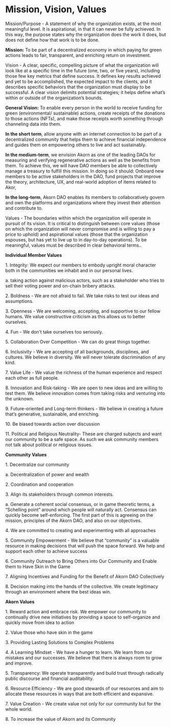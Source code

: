# Mission, Vision, Values

Mission/Purpose - A statement of why the organization exists, at the most meaningful level. It is aspirational, in that it can never be fully achieved. In this way, the purpose states why the organization does the work it does, but does not define how that work is to be done.

**Mission:** To be part of a decentralized economy in which paying for green actions leads to fair, transparent, and enriching return on investment.

Vision - A clear, specific, compelling picture of what the organization will look like at a specific time in the future (one, two, or five years), including those few key metrics that define success. It defines key results achieved and yet to be accomplished, the expected impact to the clients, and it describes specific behaviors that the organization must display to be successful. A clear vision delimits potential strategies; it helps define what’s within or outside of the organization’s bounds.

**General Vision:** To enable every person in the world to receive funding for green (environmental/ sustainable) actions, create receipts of the donations to those actions (NFTs), and make those receipts worth something through channeling data into them.

**In the short term**, allow anyone with an internet connection to be part of a decentralized community that helps them to achieve financial independence and guides them on empowering others to live and act sustainably.

**In the medium-term**, we envision Akorn as one of the leading DAOs for measuring and verifying regenerative actions as well as the benefits from them. To achieve this, we will have DAO members be able to collectively manage a treasury to fulfill this mission. In doing so it should: Onboard new members to be active stakeholders in the DAO, fund projects that improve the theory, architecture, UX, and real-world adoption of items related to Akor,

**In the long-term**, Akorn DAO enables its members to collaboratively govern and own the platforms and organizations where they invest their attention and contribute to.

Values - The boundaries within which the organization will operate in pursuit of its vision. It is critical to distinguish between core values (those on which the organization will never compromise and is willing to pay a price to uphold) and aspirational values (those that the organization espouses, but has yet to live up to in day-to-day operations). To be meaningful, values must be described in clear behavioral terms..

**Individual Member Values**

1\.      Integrity: We expect our members to embody upright moral character both in the communities we inhabit and in our personal lives.

a.      taking action against malicious actors, such as a stakeholder who tries to sell their voting power and on-chain bribery attacks.

2\.      Boldness - We are not afraid to fail. We take risks to test our ideas and assumptions.

3\.      Openness - We are welcoming, accepting, and supportive to our fellow humans. We value constructive criticism as this allows us to better ourselves.

4\.      Fun - We don’t take ourselves too seriously.

5\.      Collaboration Over Competition - We can do great things together.&#x20;

6\.      Inclusivity - We are accepting of all backgrounds, disciplines, and cultures. We believe in diversity. We will never tolerate discrimination of any kind.

7\.      Value Life - We value the richness of the human experience and respect each other as full people.

8\.      Innovation and Risk-taking - We are open to new ideas and are willing to test them. We believe innovation comes from taking risks and venturing into the unknown.

9\.      Future-oriented and Long-term thinkers - We believe in creating a future that’s generative, sustainable, and enriching.

10\.   Be biased towards action over discussion

11\.   Political and Religious Neutrality- These are charged subjects and want our community to be a safe space. As such we ask community members not talk about political or religious issues.&#x20;

**Community Values**

1\.      Decentralize our community

a.      Decentralization of power and wealth

2\.      Coordination and cooperation

3\.      Align its stakeholders through common interests.

a.      Generate a coherent social consensus, or in game theoretic terms, a “Schelling point” around which people will naturally act. Consensus can quickly become self-enforcing. The first part of this is agreeing on the mission, principles of the Akorn DAO, and also on our objectives.

4\.      We are committed to creating and experimenting with all approaches

5\.      Community Empowerment - We believe that “community” is a valuable resource in making decisions that will push the space forward. We help and support each other to achieve success

6\.      Community Outreach to Bring Others into Our Community and Enable them to Have Skin in the Game

7\.      Aligning Incentives and Funding for the Benefit of Akorn DAO Collectively

8\.      Decision making into the hands of the collective. We create legitimacy through an environment where the best ideas win.

**Akorn Values**

1\.      Reward action and embrace risk. We empower our community to continually drive new initiatives by providing a space to self-organize and quickly move from idea to action

2\.      Value those who have skin in the game

3\.      Providing Lasting Solutions to Complex Problems

4\.      A Learning Mindset - We have a hunger to learn. We learn from our mistakes and our successes. We believe that there is always room to grow and improve.

5\.      Transparency: We operate transparently and build trust through radically public discourse and financial auditability.

6\.      Resource Efficiency - We are good stewards of our resources and aim to allocate these resources in ways that are both efficient and expansive.

7\.      Value Creation - We create value not only for our community but for the whole world.

8\.      To increase the value of Akorn and its Community
